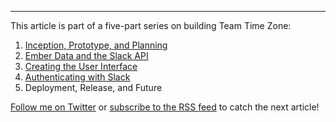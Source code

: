 
---

This article is part of a five-part series on building Team Time Zone:

1. [Inception, Prototype, and Planning][part-1]
2. [Ember Data and the Slack API][part-2]
3. [Creating the User Interface][part-3]
4. [Authenticating with Slack][part-4]
5. Deployment, Release, and Future

[part-1]: /building-team-time-zone-inception-prototype-and-planning/
[part-2]: /building-team-time-zone-ember-data-and-the-slack-api/
[part-3]: /building-team-time-zone-creating-the-user-interface/
[part-4]: /building-team-time-zone-authenticating-with-slack/

[Follow me on Twitter][twitter] or [subscribe to the RSS feed][feed] to catch the next article!

[twitter]: https://twitter.com/alisdair
[feed]: /feed.rss
